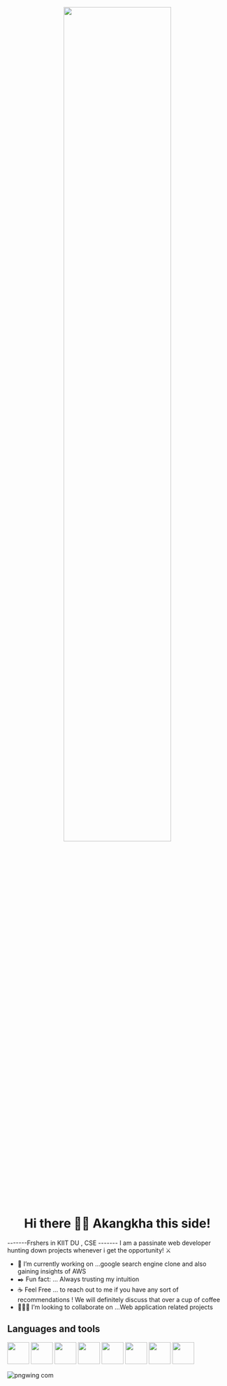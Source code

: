 <p align="center"><img src="https://github.com/Akangkha/Akangkha/assets/113259853/5a681d1f-c289-45f6-a4ca-36eab1b48420"  width="70%"/></p>
<p><h1 align="center">Hi there 👋🏻 Akangkha this side!</h1></p>

<!--![web-development](https://github.com/Akangkha/Akangkha/assets/113259853/fb4166a0-0dc9-41df-9f39-11121cb4ab8b)


**Akangkha/Akangkha** is a ✨ _special_ ✨ repository because its `README.md` (this file) appears on your GitHub profile.

Here are some ideas to get you started: -->
-------Frshers in KIIT DU , CSE -------
I am a passinate web developer hunting down projects whenever i get the opportunity! ⚔️
- 🔭 I’m currently working on ...google search engine clone and also gaining insights of AWS
- ✒️ Fun fact: ... Always trusting my intuition
- ☕ Feel Free ... to  reach out to me if you have any sort of recommendations  ! We will definitely discuss that over a cup of coffee 
- 👩🏻‍💻 I’m looking to collaborate on ...Web application related projects

<!-- - 🌱 I’m currently learning ...
- 👯 I’m looking to collaborate on ...
- 🤔 I’m looking for help with ...
- 💬 Ask me about ...
- 📫 How to reach me: ...
- 😄 Pronouns: ... -->


<h2>Languages and tools</h2>
<img src="https://github.com/Akangkha/Akangkha/assets/113259853/a1ba5bf6-439c-471e-b0fc-23ec3796b325" width="50" height="50"  />
<img src="https://github.com/Akangkha/Akangkha/assets/113259853/0c1659fa-513c-4123-bf54-8b3c1e3df287" width="50" height="50"  />
<img src="https://github.com/Akangkha/Akangkha/assets/113259853/26ae747d-9d5c-4744-9f43-ec2e4c2d6605"  width="50" height="50"  />
<img src="https://github.com/Akangkha/Akangkha/assets/113259853/60206ca9-b099-4e40-af99-5858ddee91b3"  width="50" height="50"  />
<img src="https://github.com/Akangkha/Akangkha/assets/113259853/286198b3-6cb2-4c3c-89fc-aeee53906efe"  width="50" height="50"  />
<img src="https://github.com/Akangkha/Akangkha/assets/113259853/f308c46f-fa79-424a-a8d9-300a1a50148c"  width="50" height="50" />
<img src="https://github.com/Akangkha/Akangkha/assets/113259853/b8646b1e-bb50-4349-b7bd-eb3a8b3f303b"  width="50" height="50"  />
<img src="https://github.com/Akangkha/Akangkha/assets/113259853/984025ad-13ef-4d82-b130-19691afab1ed"  width="50" height="50"  />



![pngwing com]()


